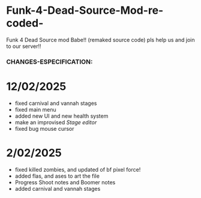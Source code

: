 # Funk-4-Dead-Source-Mod-re-coded-
Funk 4 Dead Source mod Babe!! (remaked source code) pls help us and join to our server!!

### CHANGES-ESPECIFICATION:
# 12/02/2025 #
- fixed carnival and vannah stages
- fixed main menu
- added new UI and new health system
- make an improvised *Stage editor*
- fixed bug mouse cursor

# 2/02/2025 #
- fixed killed zombies, and updated of bf pixel force!
- added flas, and ases to art the file
- Progress Shoot notes and Boomer notes
- added carnival and vannah stages